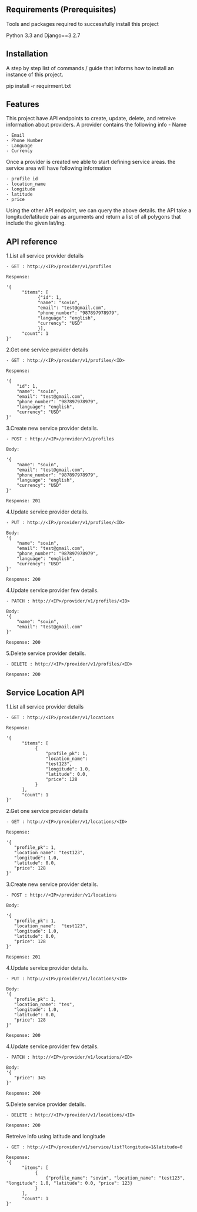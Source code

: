 Requirements (Prerequisites)
-------------------------------------------------------------------------
Tools and packages required to successfully install this project

Python 3.3 and Django==3.2.7

Installation
-------------------------------------------------------------------------
A step by step list of commands / guide that informs how to install an instance of this project.

pip install -r requirment.txt


Features
-------------------------------------------------------------------------
This project have API endpoints to create, update, delete, and retreive information about providers. A provider contains the following info
    - Name

    - Email
    - Phone Number
    - Language
    - Currency

Once a provider is created we able to start defining service areas. 
the service area will have following information

    - profile id
    - location_name
    - longitude
    - latitude
    - price
     

Using the other API endpoint, we can query the above details. the API take a longitude/latitude pair as arguments and return a list of all polygons that include the given lat/lng.


API reference
-------------------------------------------------------------------------

1.List all service provider details
 
    - GET : http://<IP>/provider/v1/profiles
    
    Response:
    
    '{
          "items": [
                {"id": 1, 
                "name": "sovin", 
                "email": "test@gmail.com", 
                "phone_number": "987897978979", 
                "language": "english", 
                "currency": "USD"
                }], 
          "count": 1
    }'
    
    
2.Get one service provider details


    - GET : http://<IP>/provider/v1/profiles/<ID>
    
    Response:
    
    '{ 
        "id": 1, 
        "name": "sovin", 
        "email": "test@gmail.com", 
        "phone_number": "987897978979", 
        "language": "english", 
        "currency": "USD"
    }'
    
    
3.Create new service provider details.

    - POST : http://<IP>/provider/v1/profiles
    
    Body:
    
    '{ 
        "name": "sovin", 
        "email": "test@gmail.com", 
        "phone_number": "987897978979", 
        "language": "english", 
        "currency": "USD"
    }'
    
    Response: 201
    
4.Update service provider details.

    - PUT : http://<IP>/provider/v1/profiles/<ID>
    
    Body:
    '{ 
        "name": "sovin", 
        "email": "test@gmail.com", 
        "phone_number": "987897978979", 
        "language": "english", 
        "currency": "USD"
    }'
    
    Response: 200
    
4.Update service provider few details.

    - PATCH : http://<IP>/provider/v1/profiles/<ID>
    
    Body:
    '{ 
        "name": "sovin", 
        "email": "test@gmail.com"
    }'
    
    Response: 200
    
5.Delete service provider details.

    - DELETE : http://<IP>/provider/v1/profiles/<ID>
  
    Response: 200


Service Location API
-----------------------------------------------------------------------


1.List all service provider details
 
    - GET : http://<IP>/provider/v1/locations
    
    Response:
    
    '{
          "items": [
               {
                   "profile_pk": 1, 
                   "location_name": 
                   "test123", 
                   "longitude": 1.0, 
                   "latitude": 0.0, 
                   "price": 128
               }
          ], 
          "count": 1
    }'
    
    
2.Get one service provider details


    - GET : http://<IP>/provider/v1/locations/<ID>
    
    Response:
    
    '{ 
       "profile_pk": 1, 
       "location_name": "test123", 
       "longitude": 1.0, 
       "latitude": 0.0, 
       "price": 128
    }'
    
    
3.Create new service provider details.

    - POST : http://<IP>/provider/v1/locations
    
    Body:
    
    '{ 
       "profile_pk": 1, 
       "location_name":  "test123", 
       "longitude": 1.0, 
       "latitude": 0.0, 
       "price": 128
    }'
    
    Response: 201
    
4.Update service provider details.

    - PUT : http://<IP>/provider/v1/locations/<ID>
    
    Body:
    '{ 
       "profile_pk": 1, 
       "location_name": "tes", 
       "longitude": 1.0, 
       "latitude": 0.0, 
       "price": 128
    }'
    
    Response: 200
    
4.Update service provider few details.

    - PATCH : http://<IP>/provider/v1/locations/<ID>
    
    Body:
    '{ 
       "price": 345
    }'
    
    Response: 200
    
5.Delete service provider details.

    - DELETE : http://<IP>/provider/v1/locations/<ID>
  
    Response: 200
    

Retreive info using latitude and longitude


    - GET : http://<IP>/provider/v1/service/list?longitude=1&latitude=0
  
    Response:
    '{
          "items": [
               {
                   {"profile_name": "sovin", "location_name": "test123", "longitude": 1.0, "latitude": 0.0, "price": 123}
               }
          ], 
          "count": 1
    }'
    
    